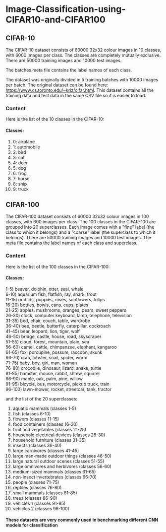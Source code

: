 # Image-Classification-using-CIFAR10-and-CIFAR100

## CIFAR-10

The CIFAR-10 dataset consists of 60000 32x32 colour images in 10 classes, with 6000 images per class. The classes are completely mutually exclusive. There are 50000 training images and 10000 test images.

The batches.meta file contains the label names of each class.

The dataset was originally divided in 5 training batches with 10000 images per batch. The original dataset can be found here: https://www.cs.toronto.edu/~kriz/cifar.html. This dataset contains all the training data and test data in the same CSV file so it is easier to load.

### Content
Here is the list of the 10 classes in the CIFAR-10:

#### Classes:
1) 0: airplane
2) 1: automobile
3) 2: bird
4) 3: cat
5) 4: deer
6) 5: dog
7) 6: frog
8) 7: horse
9) 8: ship
10) 9: truck

## CIFAR-100

The CIFAR-100 dataset consists of 60000 32x32 colour images in 100 classes, with 600 images per class. The 100 classes in the CIFAR-100 are grouped into 20 superclasses. Each image comes with a "fine" label (the class to which it belongs) and a "coarse" label (the superclass to which it belongs). There are 50000 training images and 10000 test images.
The meta file contains the label names of each class and superclass.

### Content
Here is the list of the 100 classes in the CIFAR-100:

#### Classes:
1-5) beaver, dolphin, otter, seal, whale <br>
6-10) aquarium fish, flatfish, ray, shark, trout <br>
11-15) orchids, poppies, roses, sunflowers, tulips <br>
16-20) bottles, bowls, cans, cups, plates <br>
21-25) apples, mushrooms, oranges, pears, sweet peppers <br>
26-30) clock, computer keyboard, lamp, telephone, television <br>
31-35) bed, chair, couch, table, wardrobe <br>
36-40) bee, beetle, butterfly, caterpillar, cockroach <br>
41-45) bear, leopard, lion, tiger, wolf <br>
46-50) bridge, castle, house, road, skyscraper <br>
51-55) cloud, forest, mountain, plain, sea <br>
56-60) camel, cattle, chimpanzee, elephant, kangaroo <br>
61-65) fox, porcupine, possum, raccoon, skunk <br>
66-70) crab, lobster, snail, spider, worm <br>
71-75) baby, boy, girl, man, woman <br>
76-80) crocodile, dinosaur, lizard, snake, turtle <br>
81-85) hamster, mouse, rabbit, shrew, squirrel <br>
86-90) maple, oak, palm, pine, willow <br>
91-95) bicycle, bus, motorcycle, pickup truck, train <br>
96-100) lawn-mower, rocket, streetcar, tank, tractor <br>

and the list of the 20 superclasses:
1) aquatic mammals (classes 1-5)
2) fish (classes 6-10)
3) flowers (classes 11-15)
4) food containers (classes 16-20)
5) fruit and vegetables (classes 21-25)
6) household electrical devices (classes 26-30)
7) household furniture (classes 31-35)
8) insects (classes 36-40)
9) large carnivores (classes 41-45)
10) large man-made outdoor things (classes 46-50)
11) large natural outdoor scenes (classes 51-55)
12) large omnivores and herbivores (classes 56-60)
13) medium-sized mammals (classes 61-65)
14) non-insect invertebrates (classes 66-70)
15) people (classes 71-75)
16) reptiles (classes 76-80)
17) small mammals (classes 81-85)
18) trees (classes 86-90)
19) vehicles 1 (classes 91-95)
20) vehicles 2 (classes 96-100)

#### These datasets are very commonly used in benchmarking different CNN models for classification
